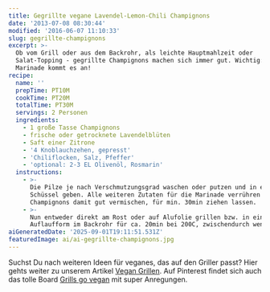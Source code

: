```yaml
---
title: Gegrillte vegane Lavendel-Lemon-Chili Champignons
date: '2013-07-08 08:30:44'
modified: '2016-06-07 11:10:33'
slug: gegrillte-champignons
excerpt: >-
  Ob vom Grill oder aus dem Backrohr, als leichte Hauptmahlzeit oder
  Salat-Topping - gegrillte Champignons machen sich immer gut. Wichtig: auf die
  Marinade kommt es an!
recipe:
  name: ''
  prepTime: PT10M
  cookTime: PT20M
  totalTime: PT30M
  servings: 2 Personen
  ingredients:
    - 1 große Tasse Champignons
    - frische oder getrocknete Lavendelblüten
    - Saft einer Zitrone
    - '4 Knoblauchzehen, gepresst'
    - 'Chiliflocken, Salz, Pfeffer'
    - 'optional: 2-3 EL Olivenöl, Rosmarin'
  instructions:
    - >-
      Die Pilze je nach Verschmutzungsgrad waschen oder putzen und in eine
      Schüssel geben. Alle weiteren Zutaten für die Marinade verrühren und die
      Champignons damit gut vermischen, für min. 30min ziehen lassen.
    - >-
      Nun entweder direkt am Rost oder auf Alufolie grillen bzw. in einer
      Auflaufform im Backrohr für ca. 20min bei 200C, zwischendurch wenden.
aiGeneratedDate: '2025-09-01T19:11:51.531Z'
featuredImage: ai/ai-gegrillte-champignons.jpg
---
```


Suchst Du nach weiteren Ideen für veganes, das auf den Griller passt? Hier gehts weiter zu unserem Artikel [Vegan Grillen](https://www.veganblatt.com/vegan-grillen). Auf Pinterest findet sich auch das tolle Board [Grills go vegan](http://pinterest.com/veganmainstream/grills-gone-vegan/) mit super Anregungen.

